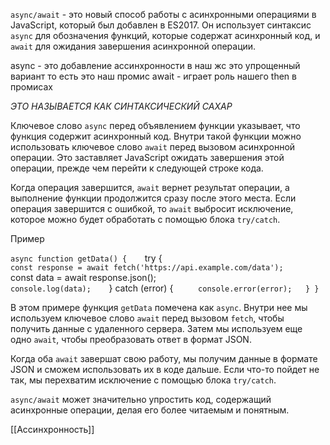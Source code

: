 `async/await` - это новый способ работы с асинхронными операциями в JavaScript, который был добавлен в ES2017. Он использует синтаксис `async` для обозначения функций, которые содержат асинхронный код, и `await` для ожидания завершения асинхронной операции.

async - это добавление ассинхронности в наш жс это упрощенный вариант то есть это наш промис
await - играет роль нашего then в промисах

*ЭТО НАЗЫВАЕТСЯ КАК СИНТАКСИЧЕСКИЙ САХАР*

Ключевое слово `async` перед объявлением функции указывает, что функция содержит асинхронный код. Внутри такой функции можно использовать ключевое слово `await` перед вызовом асинхронной операции. Это заставляет JavaScript ожидать завершения этой операции, прежде чем перейти к следующей строке кода.

Когда операция завершится, `await` вернет результат операции, а выполнение функции продолжится сразу после этого места. Если операция завершится с ошибкой, то `await` выбросит исключение, которое можно будет обработать с помощью блока `try/catch`.

Пример

`async function getData() {   
	`try {     
		`const response = await fetch('https://api.example.com/data');     
		`const data = await response.json();     
		`console.log(data);   
	`} catch (error) {
	`     console.error(error);   } }`

В этом примере функция `getData` помечена как `async`. Внутри нее мы используем ключевое слово `await` перед вызовом `fetch`, чтобы получить данные с удаленного сервера. Затем мы используем еще одно `await`, чтобы преобразовать ответ в формат JSON.

Когда оба `await` завершат свою работу, мы получим данные в формате JSON и сможем использовать их в коде дальше. Если что-то пойдет не так, мы перехватим исключение с помощью блока `try/catch`.

`async/await` может значительно упростить код, содержащий асинхронные операции, делая его более читаемым и понятным.

[[Ассинхронность]]
